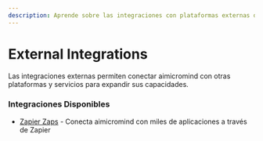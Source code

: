 ```yaml
---
description: Aprende sobre las integraciones con plataformas externas disponibles en AiMicromind
---
```


# External Integrations

Las integraciones externas permiten conectar aimicromind con otras plataformas y servicios para expandir sus capacidades.

### Integraciones Disponibles

* [Zapier Zaps](zapier-zaps.md) - Conecta aimicromind con miles de aplicaciones a través de Zapier
